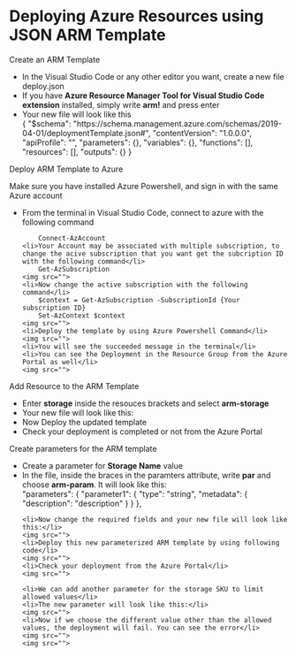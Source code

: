# Deploying Azure Resources using JSON ARM Template

Create an ARM Template
<ul>
	<li>In the Visual Studio Code or any other editor you want, create a new file deploy.json</li>
	<li>If you have <b>Azure Resource Manager Tool for Visual Studio Code extension</b> installed, simply write <b>arm!</b> and press enter</li>
	<img src="">
	<li> Your new file will look like this</li>
	{
		"$schema": "https://schema.management.azure.com/schemas/2019-04-01/deploymentTemplate.json#",
		"contentVersion": "1.0.0.0",
		"apiProfile": "",
		"parameters": {},
		"variables": {},
		"functions": [],
		"resources": [],
		"outputs": {}
	}
</ul>

Deploy ARM Template to Azure

Make sure you have installed Azure Powershell, and sign in with the same Azure account
<ul>
	<li>From the terminal in Visual Studio Code, connect to azure with the following command</li>
	
		Connect-AzAccount
	<li>Your Account may be associated with multiple subscription, to change the acive subscription that you want get the subcription ID with the following command</li>
		Get-AzSubscription
	<img src="">
	<li>Now change the active subscription with the following command</li>
		$context = Get-AzSubscription -SubscriptionId {Your subscription ID}
		Set-AzContext $context
	<img src="">
	<li>Deploy the template by using Azure Powershell Command</li>
	<img src="">
	<li>You will see the succeeded message in the terminal</li>
	<li>You can see the Deployment in the Resource Group from the Azure Portal as well</li>
	<img src="">
</ul>

Add Resource to the ARM Template

<ul>
	<li>Enter <b>storage</b> inside the resouces brackets and select <b>arm-storage</b></li>
	<img src="">
	<li>Your new file will look like this:</li>
	<img src="">
	<li>Now Deploy the updated template</li>
	<img src="">
	<li>Check your deployment is completed or not from the Azure Portal</li>
	<img src="">
</ul>

Create parameters for the ARM template

<ul>
	<li>Create a parameter for <b>Storage Name</b> value</li>
	<li>In the file, inside the braces in the paramters attribute, write <b>par</b> and choose <b>arm-param</b>. It will look like this:</li>
	"parameters": {
    		"parameter1": {
   		"type": "string",
    		"metadata": {
       	 	"description": "description"
    		}
  	}
	},

	<li>Now change the required fields and your new file will look like this:</li>
	<img src="">
	<li>Deploy this new parameterized ARM template by using following code</li>
	<img src="">
	<li>Check your deployment from the Azure Portal</li>
	<img src="">

	<li>We can add another parameter for the storage SKU to limit allowed values</li>
	<li>The new parameter will look like this:</li>
	<img src="">
	<li>Now if we choose the different value other than the allowed values, the deployment will fail. You can see the error</li>
	<img src="">
	<img src="">